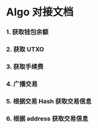 # Algo 对接文档

### 1. 获取钱包余额


### 2. 获取 UTXO


### 3. 获取手续费


### 4. 广播交易


### 5. 根据交易 Hash 获取交易信息


### 6. 根据 address 获取交易信息

